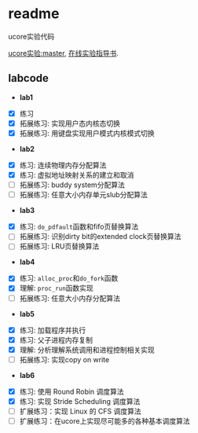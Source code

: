 # readme 

ucore实验代码

[ucore实验:master](https://github.com/chyyuu/os_kernel_lab), [在线实验指导书](https://legacy.gitbook.com/book/chyyuu/ucore_os_docs). 

## labcode

* **lab1**

- [x] 练习
- [x] 拓展练习: 实现用户态内核态切换
- [x] 拓展练习: 用键盘实现用户模式内核模式切换

* **lab2**

- [x] 练习: 连续物理内存分配算法
- [x] 练习: 虚拟地址映射关系的建立和取消
- [ ] 拓展练习: buddy system分配算法
- [ ] 拓展练习: 任意大小内存单元slub分配算法

* **lab3**

- [x] 练习: `do_pdfault`函数和fifo页替换算法
- [ ] 拓展练习: 识别dirty bit的extended clock页替换算法
- [ ] 拓展练习: LRU页替换算法

* **lab4**

- [x] 练习: `alloc_proc`和`do_fork`函数
- [x] 理解: `proc_run`函数实现
- [ ] 拓展练习: 任意大小内存分配算法

* **lab5**

- [x] 练习: 加载程序并执行
- [x] 练习: 父子进程内存复制
- [x] 理解: 分析理解系统调用和进程控制相关实现
- [ ] 拓展练习: 实现copy on write

* **lab6**

- [x] 练习: 使用 Round Robin 调度算法
- [x] 练习: 实现 Stride Scheduling 调度算法
- [ ] 扩展练习：实现 Linux 的 CFS 调度算法
- [ ] 扩展练习：在ucore上实现尽可能多的各种基本调度算法

